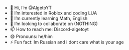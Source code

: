 - 👋 Hi, I’m @AlgetoYT
- 👀 I’m interested in Roblox and coding LUA
- 🌱 I’m currently learning Math, English
- 💞️ I’m looking to collaborate on (NOTHING)
- 📫 How to reach me: Discord-algetoyt
- 😄 Pronouns: he/him
- ⚡ Fun fact: Im Russian and i dont care what is your age
